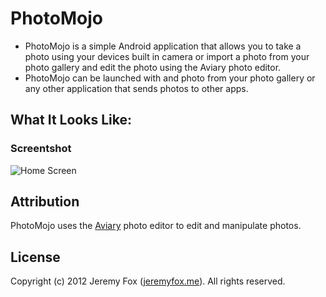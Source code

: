 PhotoMojo
===========

- PhotoMojo is a simple Android application that allows you to take a photo using your devices built in camera or import a photo from your photo gallery and edit the photo using the Aviary photo editor.
- PhotoMojo can be launched with and photo from your photo gallery or any other application that sends photos to other apps.

What It Looks Like:
------------------

### Screentshot
![Home Screen](https://imageshack.us/a/img841/7557/screenshot2013050821520.png)

Attribution
-----------

PhotoMojo uses the [Aviary](http://www.aviary.com) photo editor to edit and manipulate photos.

License
-------
Copyright (c) 2012 Jeremy Fox ([jeremyfox.me](http://www.jeremyfox.me)). All rights reserved.